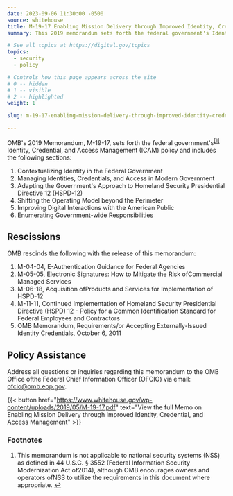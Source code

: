 ```yaml
---
date: 2023-09-06 11:30:00 -0500
source: whitehouse
title: M-19-17 Enabling Mission Delivery through Improved Identity, Credential, and Access Management
summary: This 2019 memorandum sets forth the federal government's Identity, Credential, and Access Management (ICAM) policy.

# See all topics at https://digital.gov/topics
topics:
  - security
  - policy

# Controls how this page appears across the site
# 0 -- hidden
# 1 -- visible
# 2 -- highlighted
weight: 1

slug: m-19-17-enabling-mission-delivery-through-improved-identity-credential-and-access-management

---
```


OMB's 2019 Memorandum, M-19-17, sets forth the federal government's<sup><a aria-describedby="footnote-label" href="#fn1" id="footnotes-ref1">[1]</a></sup> Identity, Credential, and Access Management (ICAM) policy and includes the following sections:

1. Contextualizing Identity in the Federal Government
2. Managing Identities, Credentials, and Access in Modern Government
3. Adapting the Government's Approach to Homeland Security Presidential Directive 12 (HSPD-12)
4. Shifting the Operating Model beyond the Perimeter
5. Improving Digital Interactions with the American Public
6. Enumerating Government-wide Responsibilities

## Rescissions

OMB rescinds the following with the release of this memorandum:

1. M-04-04, E-Authentication Guidance for Federal Agencies
2. M-05-05, Electronic Signatures: How to Mitigate the Risk ofCommercial Managed Services
3. M-06-18, Acquisition ofProducts and Services for Implementation of HSPD-12
4. M-11-11, Continued Implementation of Homeland Security Presidential Directive (HSPD) 12 - Policy for a Common Identification Standard for Federal Employees and Contractors
5. OMB Memorandum, Requirements/or Accepting Externally-Issued Identity Credentials, October 6, 2011

## Policy Assistance

Address all questions or inquiries regarding this memorandum to the OMB Office ofthe Federal Chief Information Officer (OFCIO) via email: ofcio@omb.eop.gov.

{{< button href="https://www.whitehouse.gov/wp-content/uploads/2019/05/M-19-17.pdf" text="View the full Memo on Enabling Mission Delivery through Improved Identity, Credential, and Access Management" >}}

<footer>
<h3 id="footnote-label">Footnotes</h3>
<ol>
<li id="fn1">This memorandum is not applicable to national security systems (NSS) as defined in 44 U.S.C. § 3552 (Federal Information Security Modernization Act of2014), although OMB encourages owners and operators ofNSS to utilize the requirements in this document where appropriate. <a href="#footnotes-ref1" aria-label="Back to content">↩</a></li>
</ol>
</footer>
